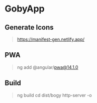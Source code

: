 # GobyApp

## Generate Icons
> https://manifest-gen.netlify.app/

## PWA
> ng add @angular/pwa@14.1.0

## Build
> ng build
> cd dist/bogy
> http-server -o
